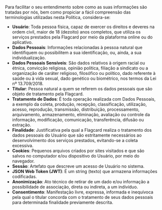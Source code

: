 Para facilitar o seu entendimento sobre como as suas informações são tratadas por nós, bem como propiciar a fácil compreensão das terminologias utilizadas nesta Política, considera-se:

- **Usuário**: Toda pessoa física, capaz de exercer os direitos e deveres na ordem civil, maior de 18 (dezoito) anos completos, que utiliza os serviços prestados pela Flagcard por meio da plataforma online ou do aplicativo.
- **Dados Pessoais**: Informações relacionadas à pessoa natural que identifiquem ou possibilitem a sua identificação, ou, ainda, a sua individualização.
- **Dados Pessoais Sensíveis**: São dados relativos à origem racial ou étnica, convicção religiosa, opinião política, filiação a sindicato ou a organização de caráter religioso, filosófico ou político, dado referente à saúde ou à vida sexual, dado genético ou biométrico, nos termos da Lei nº 13.709/2018.
- **Titular**: Pessoa natural a quem se referem os dados pessoais que são objeto de tratamento pela Flagcard.
- **Tratamento de Dados**: É toda operação realizada com Dados Pessoais, a exemplo da coleta, produção, recepção, classificação, utilização, acesso, reprodução, transmissão, distribuição, processamento, arquivamento, armazenamento, eliminação, avaliação ou controle da informação, modificação, comunicação, transferência, difusão ou extração.
- **Finalidade**: Justificativa pela qual a Flagcard realiza o tratamento dos dados pessoais do Usuário que são estritamente necessários ao desenvolvimento dos serviços prestados, evitando-se a coleta excessiva.
- **Cookies**: Pequenos arquivos criados por sites visitados e que são salvos no computador e/ou dispositivo do Usuário, por meio do navegador. 
- **Sessão**: Artefato que descreve um acesso de Usuário no sistema.
- **JSON Web Token (JWT)**: É um string (texto) que armazena informações codificadas.
- **Anonimização**:  Ato técnico de retirar de um dado e/ou informação a possibilidade de associação, direta ou indireta, a um indivíduo.
- **Consentimento**: Manifestação livre, expressa, informada e inequívoca pela qual o titular concorda com o tratamento de seus dados pessoais para determinada finalidade previamente descrita.
